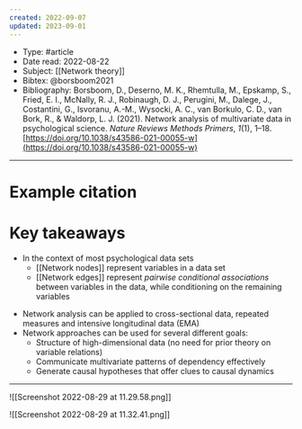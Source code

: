 ```yaml
---
created: 2022-09-07
updated: 2023-09-01
---
```


* Type: #article
* Date read: 2022-08-22
* Subject: [[Network theory]]
* Bibtex: @borsboom2021
* Bibliography: Borsboom, D., Deserno, M. K., Rhemtulla, M., Epskamp, S., Fried, E. I., McNally, R. J., Robinaugh, D. J., Perugini, M., Dalege, J., Costantini, G., Isvoranu, A.-M., Wysocki, A. C., van Borkulo, C. D., van Bork, R., & Waldorp, L. J. (2021). Network analysis of multivariate data in psychological science. _Nature Reviews Methods Primers_, _1_(1), 1–18. [https://doi.org/10.1038/s43586-021-00055-w](https://doi.org/10.1038/s43586-021-00055-w)
---
# Example citation


# Key takeaways
- In the context of most psychological data sets
	* [[Network nodes]] represent variables in a data set
	* [[Network edges]] represent *pairwise conditional associations* between variables in the data, while conditioning on the remaining variables
* Network analysis can be applied to cross-sectional data, repeated measures and intensive longitudinal data (EMA)
* Network approaches can be used for several different goals:
	* Structure of high-dimensional data (no need for prior theory on variable relations)
	* Communicate multivariate patterns of dependency effectively
	* Generate causal hypotheses that offer clues to causal dynamics

---

![[Screenshot 2022-08-29 at 11.29.58.png]]

![[Screenshot 2022-08-29 at 11.32.41.png]]